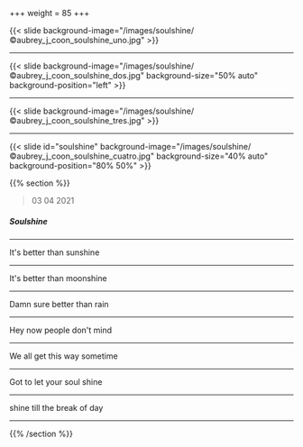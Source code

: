 +++
weight = 85
+++

{{< slide background-image="/images/soulshine/©aubrey_j_coon_soulshine_uno.jpg" >}}

---

{{< slide background-image="/images/soulshine/©aubrey_j_coon_soulshine_dos.jpg" background-size="50% auto" background-position="left" >}}

---

{{< slide background-image="/images/soulshine/©aubrey_j_coon_soulshine_tres.jpg" >}}

---

{{< slide id="soulshine" background-image="/images/soulshine/©aubrey_j_coon_soulshine_cuatro.jpg" background-size="40% auto" background-position="80% 50%" >}}

{{% section %}}

> 03 04 2021

##### Soulshine

---

It's better than sunshine

---

It's better than moonshine

---

Damn sure better than rain

---

Hey now people don't mind

---

We all get this way sometime

---

Got to let your soul shine

---

shine till the break of day

---

{{% /section %}}